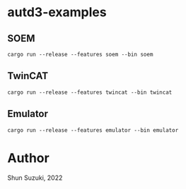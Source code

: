 # autd3-examples


## SOEM

```
cargo run --release --features soem --bin soem
```

## TwinCAT

```
cargo run --release --features twincat --bin twincat
```

## Emulator

```
cargo run --release --features emulator --bin emulator
```

# Author

Shun Suzuki, 2022
